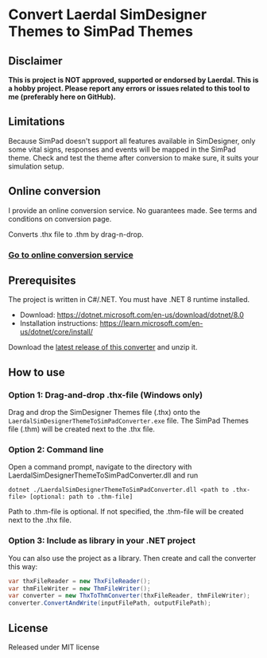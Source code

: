 # Convert Laerdal SimDesigner Themes to SimPad Themes

## Disclaimer

**This is project is NOT approved, supported or endorsed by Laerdal. This is a hobby project. Please report any errors or issues related to this tool to me (preferably here on GitHub).**

## Limitations

Because SimPad doesn't support all features available in SimDesigner, only some vital signs, responses and events will be mapped in the SimPad theme. Check and test the theme after conversion to make sure, it suits your simulation setup.

## Online conversion

I provide an online conversion service. No guarantees made. See terms and conditions on conversion page.

Converts .thx file to .thm by drag-n-drop. 

[<h3>Go to online conversion service</h3>](https://laerdal.janscholtyssek.dk)


## Prerequisites

The project is written in C#/.NET. You must have .NET 8 runtime installed.
- Download: https://dotnet.microsoft.com/en-us/download/dotnet/8.0
- Installation instructions: https://learn.microsoft.com/en-us/dotnet/core/install/

Download the [latest release of this converter](https://github.com/mindleaving/laerdal-thx-thm-converter/releases/latest) and unzip it.

## How to use

### Option 1: Drag-and-drop .thx-file (Windows only)

Drag and drop the SimDesigner Themes file (.thx) onto the ```LaerdalSimDesignerThemeToSimPadConverter.exe``` file. The SimPad Themes file (.thm) will be created next to the .thx file.

### Option 2: Command line

Open a command prompt, navigate to the directory with LaerdalSimDesignerThemeToSimPadConverter.dll and run
```
dotnet ./LaerdalSimDesignerThemeToSimPadConverter.dll <path to .thx-file> [optional: path to .thm-file]
```
Path to .thm-file is optional. If not specified, the .thm-file will be created next to the .thx file.

### Option 3: Include as library in your .NET project

You can also use the project as a library. Then create and call the converter this way:

```csharp
var thxFileReader = new ThxFileReader();
var thmFileWriter = new ThmFileWriter();
var converter = new ThxToThmConverter(thxFileReader, thmFileWriter);
converter.ConvertAndWrite(inputFilePath, outputFilePath);
```

## License

Released under MIT license
